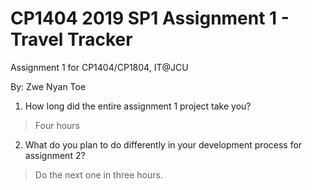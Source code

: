 # CP1404 2019 SP1 Assignment 1 - Travel Tracker
Assignment 1 for CP1404/CP1804, IT@JCU

By: Zwe Nyan Toe 

1. How long did the entire assignment 1 project take you?
> Four hours

2. What do you plan to do  differently in your development process for assignment 2?
> Do the next one in three hours.
